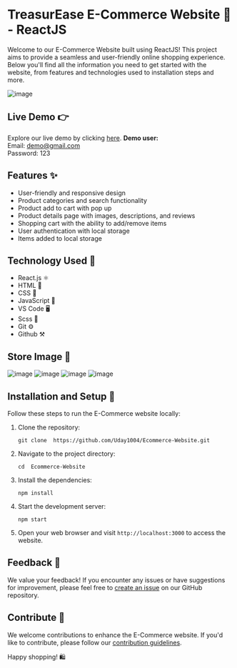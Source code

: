 # TreasurEase E-Commerce Website 🛒 - ReactJS  

Welcome to our E-Commerce Website built using ReactJS! This project aims to provide a seamless and user-friendly online shopping experience. Below you'll find all the information you need to get started with the website, from features and technologies used to installation steps and more.

![image](https://github.com/Uday1004/Ecommerce-Website/assets/127083445/058a17a5-5131-4907-8170-321c5786c737)


## Live Demo 👉 
Explore our live demo by clicking [here]().
<b>Demo user:</b><br/>
Email: demo@gmail.com<br/>
Password: 123


## Features ✨
- User-friendly and responsive design
- Product categories and search functionality
- Product add to cart with pop up 
- Product details page with images, descriptions, and reviews
- Shopping cart with the ability to add/remove items
- User authentication with local storage
- Items added to local storage 

## Technology Used 🔧
- React.js ⚛️
- HTML 📄
- CSS 🎨
- JavaScript 🚀
- VS Code 🖥️
- Scss 🎨
- Git ⚙️
- Github ⚒️

## Store Image 🏪

![image](https://github.com/Uday1004/Ecommerce-Website/assets/127083445/a96f9149-ea1e-4bc9-b980-d26693aeec61)
![image](https://github.com/Uday1004/Ecommerce-Website/assets/127083445/881dfa92-07cb-412f-b2dd-c88f198317d8)
![image](https://github.com/Uday1004/Ecommerce-Website/assets/127083445/0c713fb1-e53c-42ad-8743-f8410a654649)
![image](https://github.com/Uday1004/Ecommerce-Website/assets/127083445/2ab172bb-229a-4db3-815b-02779ff805a1)




## Installation and Setup 🚀
Follow these steps to run the E-Commerce website locally:
1. Clone the repository:
   ```
   git clone  https://github.com/Uday1004/Ecommerce-Website.git
   ```
2. Navigate to the project directory:
   ```
   cd  Ecommerce-Website
   ```
3. Install the dependencies:
   ```
   npm install
   ```
4. Start the development server:
   ```
   npm start
   ```
5. Open your web browser and visit `http://localhost:3000` to access the website.

## Feedback 💌
We value your feedback! If you encounter any issues or have suggestions for improvement, please feel free to [create an issue](https://github.com/Uday1004/Ecommerce-Website/issues) on our GitHub repository.


## Contribute 🤝
We welcome contributions to enhance the E-Commerce website. If you'd like to contribute, please follow our [contribution guidelines](CONTRIBUTING.md).

Happy shopping! 🛍️
